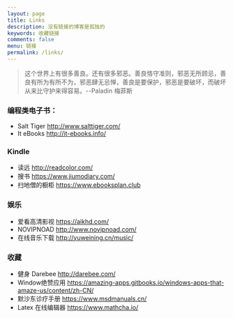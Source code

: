 ```yaml
---
layout: page
title: Links
description: 没有链接的博客是孤独的
keywords: 收藏链接
comments: false
menu: 链接
permalink: /links/
---
```


> 这个世界上有很多善良。还有很多邪恶。善良恪守准则，邪恶无所顾忌，善良有所为有所不为，邪恶肆无忌惮，善良是要保护，邪恶是要破坏，而破坏从来比守护来得容易。--Paladin 梅菲斯

### 编程类电子书：

* Salt Tiger <http://www.salttiger.com/>
* It eBooks <http://it-ebooks.info/>

### Kindle

* 读远 <http://readcolor.com/>
* 搜书 <https://www.jiumodiary.com/>
* 扫地僧的橱柜 <https://www.ebooksplan.club>

### 娱乐

* 爱看高清影视 <https://aikhd.com/>
* NOVIPNOAD <http://www.novipnoad.com/> 
* 在线音乐下载 <http://yuweining.cn/music/>

### 收藏

* 健身 Darebee <http://darebee.com/>
* Window绝赞应用 <https://amazing-apps.gitbooks.io/windows-apps-that-amaze-us/content/zh-CN/>
* 默沙东诊疗手册 <https://www.msdmanuals.cn/>
* Latex 在线编辑器 <https://www.mathcha.io/>
